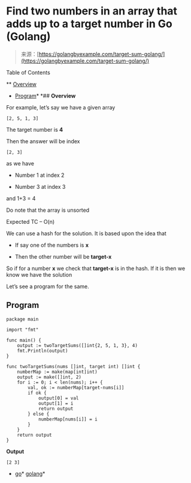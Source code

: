 <!--yml
category: 未分类
date: 2024-10-13 06:41:48
-->

# Find two numbers in an array that adds up to a target number in Go (Golang)

> 来源：[https://golangbyexample.com/target-sum-golang/](https://golangbyexample.com/target-sum-golang/)

Table of Contents

 **   [Overview](#Overview "Overview")
*   [Program](#Program "Program")*  *## **Overview**

For example, let’s say we have a given array

```
[2, 5, 1, 3]
```

The target number is **4**

Then the answer will be index

```
[2, 3]
```

as we have

*   Number 1 at index 2

*   Number 3 at index 3

and 1+3 = 4

Do note that the array is unsorted

Expected TC – O(n)

We can use a hash for the solution. It is based upon the idea that

*   If say one of the numbers is **x**

*   Then the other number will be **target-x**

So if for a number **x** we check that **target-x** is in the hash. If it is then we know we have the solution

Let’s see a program for the same.

## **Program**

```
package main

import "fmt"

func main() {
	output := twoTargetSums([]int{2, 5, 1, 3}, 4)
	fmt.Println(output)
}

func twoTargetSums(nums []int, target int) []int {
	numberMap := make(map[int]int)
	output := make([]int, 2)
	for i := 0; i < len(nums); i++ {
		val, ok := numberMap[target-nums[i]]
		if ok {
			output[0] = val
			output[1] = i
			return output
		} else {
			numberMap[nums[i]] = i
		}
	}
	return output
}
```

**Output**

```
[2 3]
```

*   [go](https://golangbyexample.com/tag/go/)*   [golang](https://golangbyexample.com/tag/golang/)*